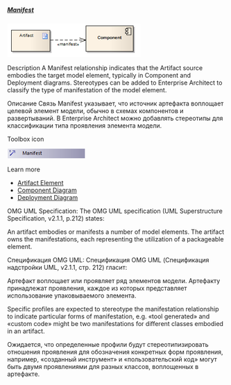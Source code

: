 ##### [Manifest](https://sparxsystems.com/enterprise_architect_user_guide/15.1/model_domains/manifest.html) 

![](_src/d-manifest.png)

Description
A Manifest relationship indicates that the Artifact source embodies the target model element, typically in Component and Deployment diagrams. Stereotypes can be added to Enterprise Architect to classify the type of manifestation of the model element.

Описание
Связь Manifest указывает, что источник артефакта воплощает целевой элемент модели, обычно в схемах компонентов и развертываний. В Enterprise Architect можно добавлять стереотипы для классификации типа проявления элемента модели.

Toolbox icon

![](_src/c-manifest.png)

Learn more
* [Artifact Element](https://sparxsystems.com/enterprise_architect_user_guide/15.1/model_domains/artifact_element.html)
* [Component Diagram](https://sparxsystems.com/enterprise_architect_user_guide/15.1/model_domains/componentdiagram.html)
* [Deployment Diagram](https://sparxsystems.com/enterprise_architect_user_guide/15.1/model_domains/deploymentdiagram.html)

OMG UML Specification:
The OMG UML specification (UML Superstructure Specification, v2.1.1, p.212) states:

An artifact embodies or manifests a number of model elements. The artifact owns the manifestations, each representing the utilization of a packageable element.

Спецификация OMG UML:
Спецификация OMG UML (Спецификация надстройки UML, v2.1.1, стр. 212) гласит:

Артефакт воплощает или проявляет ряд элементов модели. Артефакту принадлежат проявления, каждое из которых представляет использование упаковываемого элемента.

Specific profiles are expected to stereotype the manifestation relationship to indicate particular forms of manifestation, e.g. «tool generated» and «custom code» might be two manifestations for different classes embodied in an artifact.

Ожидается, что определенные профили будут стереотипизировать отношения проявления для обозначения конкретных форм проявления, например, «созданный инструмент» и «пользовательский код» могут быть двумя проявлениями для разных классов, воплощенных в артефакте.
